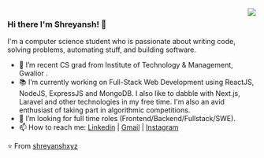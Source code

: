 <img align='right' src="https://github-readme-stats.vercel.app/api?username=shreyanshxyz&show_icons=true&theme=dracula">

### Hi there I'm Shreyansh! :lemon:

I'm a computer science student who is passionate about writing code, solving problems, automating stuff, and building software.

- 🔭 I’m recent CS grad from Institute of Technology & Management, Gwalior  .
- 📚 I’m currently working on Full-Stack Web Development using ReactJS, NodeJS, ExpressJS and MongoDB. I also like to dabble with Next.js, Laravel and other technologies in my free time. I'm also an avid enthusiast of taking part in algorithmic competitions.
- 👯 I’m looking for full time roles (Frontend/Backend/Fullstack/SWE). 
- 📫 How to reach me: [Linkedin](https://www.linkedin.com/in/shreyanshxyz) | [Gmail](mailto:shreyanshbhadoria@gmail.com) | [Instagram](https://www.instagram.com/shreyanshxyz/)

⭐️ From [shreyanshxyz](https://github.com/shreyanshxyz)

<!-- [![Shreyansh's GitHub activity graph](https://activity-graph.herokuapp.com/graph?username=shreyanshxyz&theme=xcode)](https://git.io/shreyanshxyz) -->

